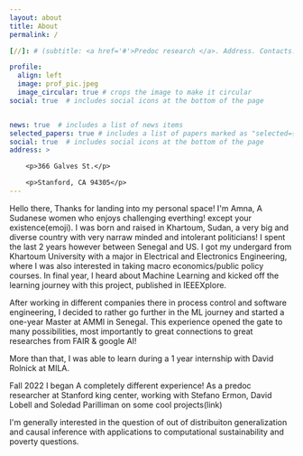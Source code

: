 ```yaml
---
layout: about
title: About
permalink: /

[//]: # (subtitle: <a href='#'>Predoc research </a>. Address. Contacts. Moto. Etc.)

profile:
  align: left
  image: prof_pic.jpeg
  image_circular: true # crops the image to make it circular
social: true  # includes social icons at the bottom of the page


news: true  # includes a list of news items
selected_papers: true # includes a list of papers marked as "selected={true}"
social: true  # includes social icons at the bottom of the page
address: >

    <p>366 Galves St.</p>

    <p>Stanford, CA 94305</p>
---
```


[//]: # (Write your biography here. Tell the world about yourself. Link to your favorite [subreddit]&#40;http://reddit.com&#41;. You can put a picture in, too. The code is already in, just name your picture `prof_pic.jpg` and put it in the `img/` folder.)

[//]: # ()
[//]: # (Put your address / P.O. box / other info right below your picture. You can also disable any these elements by editing `profile` property of the YAML header of your `_pages/about.md`. Edit `_bibliography/papers.bib` and Jekyll will render your [publications page]&#40;/al-folio/publications/&#41; automatically.)

[//]: # ()
[//]: # ([//])
Hello there, Thanks for landing into my personal space! I'm Amna, A Sudanese women who enjoys challenging everthing! except your existence(emoji). I was born and raised in Khartoum, Sudan, a very big and diverse country with very narraw minded and intolerant  politicians! I spent the last 2 years however between Senegal and US.
I got my undergard from Khartoum University with a major in Electrical and Electronics Engineering, where I was also interested in taking macro economics/public policy courses. In final year, I heard about Machine Learning and kicked off the learning journey with this project, published in IEEEXplore.

After working in different companies there in process control and software engineering, I decided to rather go further in the ML journey and started  a one-year Master at AMMI in Senegal.
This experience opened the gate to many possibilities, most importantly to great connections to great researches from FAIR & google AI! 

More than that, I was able to learn during a 1 year internship  with David Rolnick at MILA. 

Fall 2022 I began A completely different experience! As a predoc researcher at Stanford king center, working  with Stefano Ermon, David Lobell and Soledad Parilliman on some cool projects(link) 

I'm generally interested in the question of out of distribuiton generalization and causal inference with applications to computational sustainability and poverty questions.


[//]: # (&#40;Link to your social media connections, too. This theme is set up to use [Linkedin]&#40;&#40;https://www.linkedin.com/in/amna-elmustafa-20ab8b11a/&#41;&#41; )